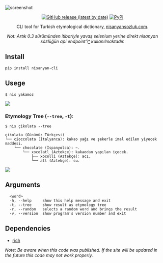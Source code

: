 ![screenshot](https://user-images.githubusercontent.com/16024979/162843362-4050c114-dc82-49eb-ac43-dd6cef79382a.png)

<div align="center">
<a href="https://github.com/agmmnn/nisanyan-cli">
<img alt="GitHub release (latest by date)" src="https://img.shields.io/github/v/release/agmmnn/nisanyan-cli"></a>
<a href="https://pypi.org/project/nisanyan-cli/">
<img alt="PyPI" src="https://img.shields.io/pypi/v/nisanyan-cli"></a>

CLI tool for Turkish etymological dictionary, [nisanyansozluk.com](https://www.nisanyansozluk.com/).

_Not: Artık 0.3 sürümünden itibariyle yavaş selenium yerine direkt nisanyan sözlüğün api endpoint'i[\*](https://github.com/agmmnn/Radyal-api#nisanyan-decrypt) kullanılmaktadır._

</div>

## Install

```
pip install nisanyan-cli
```

## Usege

```
$ nis yakamoz
```

![](https://user-images.githubusercontent.com/16024979/162844886-7831aebc-8efe-4018-9df5-b26babcc1ca3.png)

### Etymology Tree (`--tree`, `-t`):

```
$ nis çikolata --tree

çikolata (Günümüz Türkçesi)
└── cioccolata (İtalyanca): kakao yağı ve şekerle imal edilen yiyecek maddesi.
    └── chocolate (İspanyolca): ~.
        └── xocolatl (Aztekçe): kakaodan yapılan içecek.
            ├── xocolli (Aztekçe): acı.
            └── atl (Aztekçe): su.
```

![](https://user-images.githubusercontent.com/16024979/164780578-0d51d1b1-31b6-48a4-a09e-b42aa6b6c515.png)

## Arguments

```
  <word>
  -h, --help     show this help message and exit
  -t, --tree     show result as etymology tree
  -r, --random   selects a random word and brings the result
  -v, --version  show program's version number and exit
```

## Dependencies

- [rich](https://pypi.org/project/rich/)

_Note: Be aware when this code was published. If the site will be updated in the future this code may not work properly._
